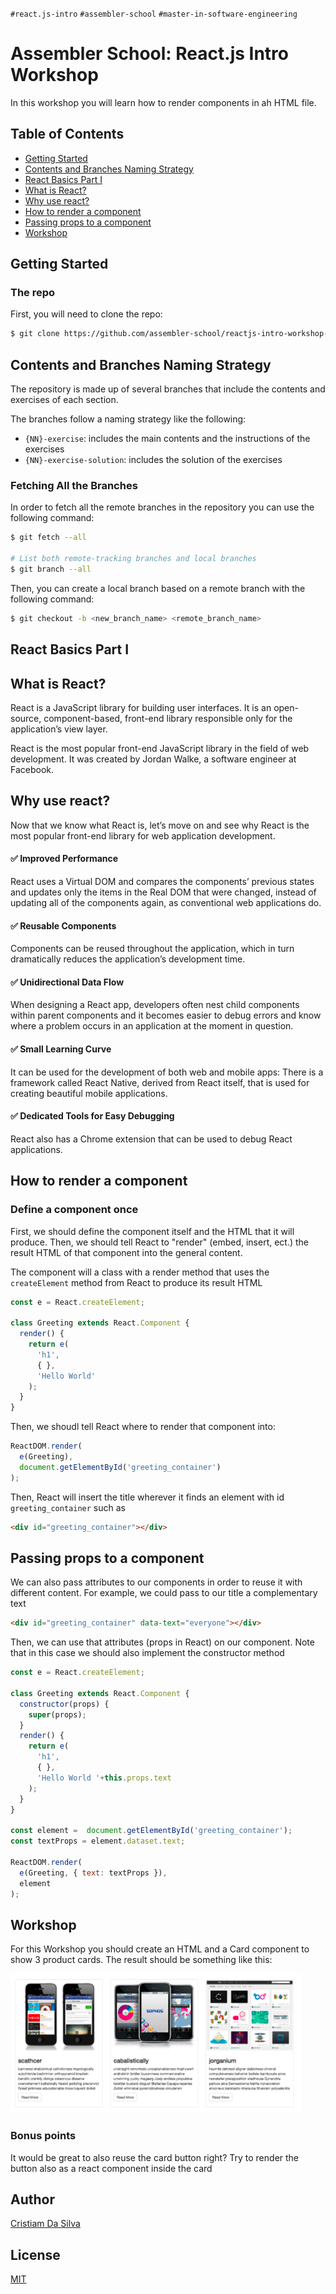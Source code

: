 `#react.js-intro` `#assembler-school` `#master-in-software-engineering`

# Assembler School: React.js Intro Workshop <!-- omit in toc -->

In this workshop you will learn how to render components in ah HTML file.

## Table of Contents <!-- omit in toc -->

- [Getting Started](#getting-started)
- [Contents and Branches Naming Strategy](#contents-and-branches-naming-strategy)
- [React Basics Part I](#react-basics-part-i)
- [What is React?](#what-is-react)
- [Why use react?](#why-use-react)
- [How to render a component](#how-to-render-a-component)
- [Passing props to a component](#passing-props-to-a-component)
- [Workshop](#workshop)

## Getting Started

### The repo

First, you will need to clone the repo:

```bash
$ git clone https://github.com/assembler-school/reactjs-intro-workshop-project-1
```

## Contents and Branches Naming Strategy

The repository is made up of several branches that include the contents and exercises of each section.

The branches follow a naming strategy like the following:

- `{NN}-exercise`: includes the main contents and the instructions of the exercises
- `{NN}-exercise-solution`: includes the solution of the exercises

### Fetching All the Branches

In order to fetch all the remote branches in the repository you can use the following command:

```bash
$ git fetch --all

# List both remote-tracking branches and local branches
$ git branch --all
```

Then, you can create a local branch based on a remote branch with the following command:

```bash
$ git checkout -b <new_branch_name> <remote_branch_name>
```

## React Basics Part I

## What is React?

React is a JavaScript library for building user interfaces. It is an open-source, component-based, front-end library responsible only for the application’s view layer.

React is the most popular front-end JavaScript library in the field of web development. It was created by Jordan Walke, a software engineer at Facebook.


## Why use react?

Now that we know what React is, let’s move on and see why React is the most popular front-end library for web application development.

#### ✅ Improved Performance

React uses a Virtual DOM and compares the components’ previous states and updates only the items in the Real DOM that were changed, instead of updating all of the components again, as conventional web applications do.

#### ✅ Reusable Components

Components can be reused throughout the application, which in turn dramatically reduces the application’s development time.

#### ✅ Unidirectional Data Flow

When designing a React app, developers often nest child components within parent components and it becomes easier to debug errors and know where a problem occurs in an application at the moment in question.

#### ✅ Small Learning Curve

It can be used for the development of both web and mobile apps: There is a framework called React Native, derived from React itself, that is used for creating beautiful mobile applications.

#### ✅ Dedicated Tools for Easy Debugging

React also has a Chrome extension that can be used to debug React applications.

## How to render a component

### Define a component once
First, we should define the component itself and the HTML that it will produce. Then, we should tell React to "render" (embed, insert, ect.) the result HTML of that component into the general content.

The component will a class with a render method that uses the `createElement` method from React to produce its result HTML
```js
const e = React.createElement;

class Greeting extends React.Component {
  render() {
    return e(
      'h1',
      { },
      'Hello World'
    );
  }
}
```
Then, we shoudl tell React where to render that component into:
```js
ReactDOM.render(
  e(Greeting),
  document.getElementById('greeting_container')
);
```

Then, React will insert the title wherever it finds an element with id `greeting_container` such as
```html
<div id="greeting_container"></div>
```

## Passing props to a component
We can also pass attributes to our components in order to reuse it with different content. For example, we could pass to our title a complementary text
```html
<div id="greeting_container" data-text="everyone"></div>
```

Then, we can use that attributes (props in React) on our component. Note that in this case we should also implement the constructor method
```js
const e = React.createElement;

class Greeting extends React.Component {
  constructor(props) {
    super(props);
  }
  render() {
    return e(
      'h1',
      { },
      'Hello World '+this.props.text
    );
  }
}

const element =  document.getElementById('greeting_container');
const textProps = element.dataset.text;

ReactDOM.render(
  e(Greeting, { text: textProps }),
  element
);
```


## Workshop
For this Workshop you should create an HTML and a Card component to show 3 product cards. The result should be something like this:

![Cards](./cards.png)

### Bonus points
It would be great to also reuse the card button right? Try to render the button also as a react component inside the card

## Author <!-- omit in toc -->

[Cristiam Da Silva](https://github.com/cristiam86)

## License <!-- omit in toc -->

[MIT](https://choosealicense.com/licenses/mit/)